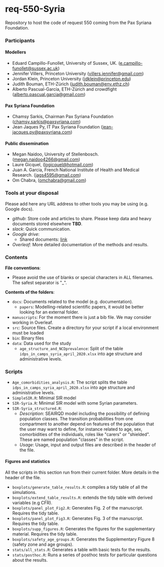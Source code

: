 # req-550-Syria
Repository to host the code of request 550 coming from the Pax Syriana Foundation.

### Participants

#### Modellers

* Eduard Campillo-Funollet, University of Sussex, UK. (e.campillo-funollet@sussex.ac.uk)
* Jennifer Villers, Princeton University (villers.jennifer@gmail.com)
* Jordan Klein, Princeton University (jdklein@princeton.edu)
* Judith Bouman, ETH-Zürich (judith.bouman@env.ethz.ch)
* Alberto Pascual-García, ETH-Zürich and crowdfight (alberto.pascual.garcia@gmail.com)

#### Pax Syriana Foundation

* Chamsy Sarkis, Chairman Pax Syriana Foundation (chamsy.sarkis@paxsyriana.com)
* Jean Jaques Py, IT Pax Syriana Foundation (jean-jacques.py@paxsyriana.com)

#### Public dissemination

* Megan Naidoo, University of Stellenbosch.	(megan.naidoo4266@gmail.com)
* Laure Gicquel, (logicquel@hotmail.com)
* Juan A. Garcia, French National Institute of Health and Medical Research. (jags4595@gmail.com)
* Om Chabra, (omchabra@gmail.com)

### Tools at your disposal

Please add here any URL address to other tools you may be using (e.g. Google docs). 

* _github_: Store code and articles to share. Please keep data and heavy documents stored elsewhere **TBD**.
* _slack_: Quick communication.
* _Google drive_:
     * Shared documents: [link](https://drive.google.com/drive/folders/1aIYpuSEaXgdNS8Z-7KTMhpNNWWzQqvg4)
* _Overleaf_: More detailed documentation of the methods and results.

### Contents

**File conventions**:
* Please avoid the use of blanks or special characters in ALL filenames. The safest separator is "_".

**Contents of the folders**:

* `docs`: Documents related to the model (e.g. documentation).
    * `papers`: Modelling-related scientific papers, it would be better looking for an external folder.
* `manuscripts`: For the moment  there is just a bib file. We may consider working in Overleaf.
* `src`: Source files. Create a directory for your script if a local environment must be loaded
* `bin`: Binary files
* `data`: Data used for the study
    * `age_structure_and_NCDprevalence`: Split of the table `idps_in_camps_syria_april_2020.xlsx` into age structure and administrative levels.


### Scripts

* `Age_comorbidities_analysis.R`:  The script splits the table `idps_in_camps_syria_april_2020.xlsx` into age structure and administrative levels.
*  `SimpleSIR.R`: Minimal SIR model
*  `SIR-Syria.R`: Minimal SIR model with some Syrian parameters.
*  `SIR-Syria_structured.R`: 
    * _Description_: SEAIRQD model including the possibility of defining population classes. The transition probabilities from one compartment to another depend on features of the population that the user may want to define, for instance related to age, sex, comorbidities of the individuals, roles like "carers" or "shielded". These are named population "classes" in the script.
    * _Usage_: Usage, input and output files are described in the header of the file.

#### Figures and statistics
All the scripts in this section run from their current folder. More details in the header of the file.
* `boxplots/generate_table_results.R`: compiles a tidy table of all the simulations.
* `boxplots/extend_table_results.R`: extends the tidy table with derived variables (e.g CFR).
* `boxplots/panel_plot_Fig2.R`: Generates Fig. 2 of the manuscript. Requires the tidy table.
* `boxplots/panel_plot_Fig3.R`: Generates Fig. 3 of the manuscript. Requires the tidy table.
* `boxplots/supp_figures.R`: Generates the figures for the supplementary material. Requires the tidy table.
* `boxplots/safety_age_groups.R`: Generates the Supplementary Figure 8 (safety zone and age groups). 
* `stats/all_stats.R`: Generates a table with basic tests for the results. 
* `stats/posthoc.R`: Runs a series of posthoc tests for particular questions about the results.
